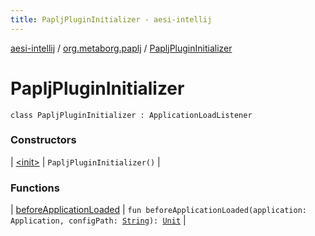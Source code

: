 ```yaml
---
title: PapljPluginInitializer - aesi-intellij
---
```


[aesi-intellij](../../index.html) / [org.metaborg.paplj](../index.html) / [PapljPluginInitializer](.)

# PapljPluginInitializer

`class PapljPluginInitializer : ApplicationLoadListener`

### Constructors

| [&lt;init&gt;](-init-.html) | `PapljPluginInitializer()` |

### Functions

| [beforeApplicationLoaded](before-application-loaded.html) | `fun beforeApplicationLoaded(application: Application, configPath: `[`String`](https://kotlinlang.org/api/latest/jvm/stdlib/kotlin/-string/index.html)`): `[`Unit`](https://kotlinlang.org/api/latest/jvm/stdlib/kotlin/-unit/index.html) |

